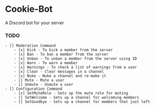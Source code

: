 # Cookie-Bot
A Discord bot for your server

### TODO
    - [] Moderation Command
        - [x] Kick - To kick a member from the server
        - [x] Ban - To ban a member from the server
        - [x] Unban - To unban a member from the server using ID
        - [x] Warn - To warn a member
        - [x] Warnings - To check a list of warnings from a user
        - [x] Clear - Clear messages in a channel
        - [x] Nuke - Nuke a channel and re-make it
        - [] Mute - Mute a user
        - [] Unmute - Unmute a user
    - [] Configuration Command
        - [x] SetMuteRole - Sets up the mute role for muting
        - [] SetWelcome - Sets up a channel for welcoming members
        - [] SetGoodbye - Sets up a channel for members that just left
